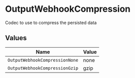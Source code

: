 # OutputWebhookCompression

Codec to use to compress the persisted data


## Values

| Name                           | Value                          |
| ------------------------------ | ------------------------------ |
| `OutputWebhookCompressionNone` | none                           |
| `OutputWebhookCompressionGzip` | gzip                           |